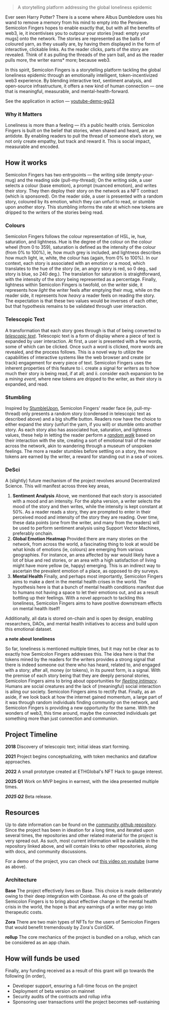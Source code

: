> A storytelling platform addressing the global loneliness epidemic

Ever seen Harry Potter? There is a scene where Albus Dumbledore uses his wand to remove a memory from his mind to empty into the Pensieve. Semicolon Fingers hopes to enable exactly that, but with all the benefits of web3, ie, it incentivises you to outpour your stories [read: empty your mugs] onto the network. The stories are represented as the balls of coloured yarn, as they usually are, by having them displayed in the form of interactive, clickable links. As the reader clicks, parts of the story are revealed. Think of it as pulling the threads of the yarn ball, and as the reader pulls more, the writer earns\* more; because web3.

In this spirit, Semicolon Fingers is a storytelling platform tackling the global loneliness epidemic through an emotionally intelligent, token-incentivized web3 experience. By blending interactive text, sentiment analysis, and open-source infrastructure, it offers a new kind of human connection — one that is meaningful, measurable, and mental-health-forward.

See the application in action — [youtube-demo-gg23]()

### Why it Matters

Loneliness is more than a feeling — it’s a public health crisis. Semicolon Fingers is built on the belief that stories, when shared and heard, are an antidote. By enabling readers to pull the thread of someone else’s story, we not only create empathy, but track and reward it. This is social impact, measurable and encoded.

## How it works

Semicolon Fingers has two entrypoints — the writing side (empty-your-mug) and the reading side (pull-my-thread); On the writing side, a user selects a colour (base emotion), a prompt (nuanced emotion), and writes their story. They then deploy their story on the network as a NFT contract (which is sponsored). On the reader side, a user is presented with a random story, coloured by its emotion, which they can unfurl to read, or stumble upon another story. This stumbling informs the rate at which new tokens are dripped to the writers of the stories being read.

### Colours

Semicolon Fingers follows the colour representation of HSL, ie, hue, saturation, and lightness. Hue is the degree of the colour on the colour wheel (from 0 to 359), saturation is defined as the intensity of the colour (from 0% to 100%), ie, how much grey is included, and lightness describes how much light, ie, white, the colour has (again, from 0% to 100%). In our context, each story is associated with an emotion or a mood, which translates to the hue of the story (ie, an angry story is red, so 0 deg., sad story is blue, so 240 deg.). The translation for saturation is straightforward, with the intensity of the story being represented as a percentage. Finally, lightness within Semicolon Fingers is twofold, on the writer side, it represents how _light_ the writer feels after emptying their mug, while on the reader side, it represents how _heavy_ a reader feels on reading the story. The expectation is that these two values would be inverses of each other, but that hypothesis remains to be validated through user interaction.

### Telescopic Text

A transformation that each story goes through is that of being converted to [_telescopic text_](https://telescopictext.org/). Telescopic text is a form of display where a piece of text is expanded by user interaction. At first, a user is presented with a few words, some of which can be clicked. Once such a word is clicked, more words are revealed, and the process follows. This is a novel way to utilize the capabilities of interactive systems like the web browser and create (or track) engagement for every piece of text. Semicolon Fingers uses the inherent properties of this feature to i. create a signal for writers as to how much their story is being read, if at all; and ii. consider each expansion to be a _mining event_, where new tokens are dripped to the writer, as their story is expanded, and read.

### Stumbling

Inspired by [StumbleUpon](https://en.wikipedia.org/wiki/StumbleUpon), Semicolon Fingers' reader face (ie, pull-my-thread) only presents a random story (condensed in telescopic text as described above) and a big shuffle button. Readers now have the choice to either expand the story (unfurl the yarn, if you will) or stumble onto another story. As each story also has associated hue, saturation, and lightness values, these help in letting the reader perform a [_random walk_](https://en.wikipedia.org/wiki/Random_walk) based on their interaction with the site, creating a sort of emotional trail of the reader across the network, akin to wandering through a museum of unspoken feelings. The more a reader stumbles before settling on a story, the more tokens are earned by the writer, a reward for standing out in a sea of voices.

### DeSci

A (slightly) future mechanism of the project revolves around Decentralized Science. This will manifest across three key areas,
1. **Sentiment Analysis** Above, we mentioned that each story is associated with a mood and an intensity. For the alpha version, a writer selects the mood of the story and then writes, while the intensity is kept constant at 50%. As a reader reads a story, they are prompted to enter in their perceived mood and intensity of the story they are reading. Over time, these data points (one from the writer, and many from the readers) will be used to perform sentiment analysis using Support Vector Machines, preferably onchain.
2. **Global Emotion Heatmap** Provided there are many stories on the network, from across the world, a fascinating thing to look at would be what kinds of emotions (ie, colours) are emerging from various geographies. For instance, an area affected by war would likely have a lot of blue and red stories, or an area with a high satisfaction of living might have more yellow (ie, happy) emerging. This is an indirect way to ascertain the prevalent emotion of a place, as opposed to dry surveys.
3. **Mental Health** Finally, and perhaps most importantly, Semicolon Fingers aims to make a dent in the mental health crises in the world. The hypothesis here is that a bunch of mental health conditions manifest due to humans not having a space to let their emotions out, and as a result bottling up their feelings. With a novel approach to tackling this loneliness, Semicolon Fingers aims to have positive downstream effects on mental health itself!

Additionally, all data is stored on-chain and is open by design, enabling researchers, DAOs, and mental health initiatives to access and build upon this emotional dataset.

**a note about loneliness**

So far, loneliness is mentioned multiple times, but it may not be clear as to exactly how Semicolon Fingers addresses this. The idea here is that the tokens mined by the readers for the writers provides a strong signal that there is indeed someone out there who has heard, related to, and engaged with a story; after all, money (or tokens), in its purest form, is a signal. With the premise of each story being that they are deeply personal stories, Semicolon Fingers aims to bring about opportunities for [_fleeting intimacy_](https://feeld.co/ask-feeld/how-to/power-of-fleeting-intimacy). Humans are social creatures and the lack of (meaningful) social interaction is ailing our society. Semicolon Fingers aims to rectify that. Finally, as an aside, if we look back at how the internet gained momentum, a large part of it was through random individuals finding community on the network, and Semicolon Fingers is providing a new opportunity for the same. With the wonders of web3, this time around, maybe the connected individuals get something more than just connection and communion.

## Project Timeline

**2018** Discovery of telescopic text; initial ideas start forming.

**2021** Project begins conceptualizing, with token mechanics and dataflow approaches.

**2022** A small prototype created at ETHGlobal's NFT Hack to gauge interest.

**2025 Q1** Work on MVP begins in earnest, with the idea presented multiple times.

***2025 Q2*** Beta release.

## Resources 

Up to date information can be found on the [community github repository](https://github.com/sliver-labs/semicolon-fingers). Since the project has been in ideation for a long time, and iterated upon several times, the repositories and other related material for the project is very spread out. As such, most current information will be available in the repository linked above, and will contain links to other repositories, along with docs, and community discussions.

For a demo of the project, you can check out [this video on youtube]() (same as above).

### Architecture

**Base** The project effectively lives on Base. This choice is made deliberately owing to their deep integration with Coinbase. As one of the goals of Semicolon Fingers is to bring about effective change in the mental health crisis in the world, the hope is that any earnings of a writer may go into therapeutic costs.

**Zora** There are two main types of NFTs for the users of Semicolon Fingers that would benefit tremendously by Zora's CoinSDK.

**rollup** The core mechanics of the project is bundled on a rollup, which can be considered as an app chain.

## How will funds be used

Finally, any funding received as a result of this grant will go towards the following (in order),
- Developer support, ensuring a full-time focus on the project
- Deployment of beta version on mainnet 
- Security audits of the contracts and rollup infra
- Sponsoring user transactions until the project becomes self-sustaining